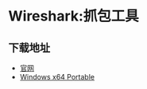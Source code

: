 # Wireshark:抓包工具
## 下载地址
- [官网](https://www.wireshark.org/)
- [Windows x64 Portable](https://2.na.dl.wireshark.org/win64/WiresharkPortable64_4.4.3.paf.exe)